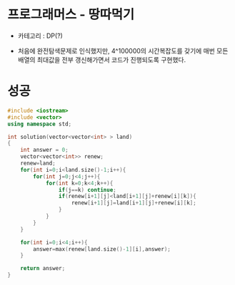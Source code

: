 # 프로그래머스 - 땅따먹기

- 카테고리 : DP(?)

- 처음에 완전탐색문제로 인식했지만,  4^100000의 시간복잡도를 갖기에 매번 모든 배열의 최대값을 전부 갱신해가면서 코드가 진행되도록 구현했다.



# 성공

```c++
#include <iostream>
#include <vector>
using namespace std;

int solution(vector<vector<int> > land)
{
    int answer = 0;
    vector<vector<int>> renew;
    renew=land;
    for(int i=0;i<land.size()-1;i++){
        for(int j=0;j<4;j++){
            for(int k=0;k<4;k++){
                if(j==k) continue;
                if(renew[i+1][j]<land[i+1][j]+renew[i][k]){
                    renew[i+1][j]=land[i+1][j]+renew[i][k];
                }
            }   
        }
    }

    for(int i=0;i<4;i++){
        answer=max(renew[land.size()-1][i],answer);
    }

    return answer;
}

```

